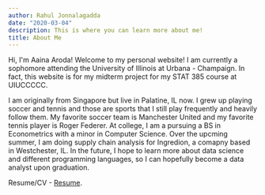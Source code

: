 ```yaml
---
author: Rahul Jonnalagadda
date: "2020-03-04"
description: This is where you can learn more about me!
title: About Me
---
```


Hi, I'm Aaina Aroda! Welcome to my personal website! I am currently a sophomore attending the University of Illinois at Urbana - Champaign. In fact, this website is for my midterm project for my STAT 385 course at UIUCCCCC.

I am originally from Singapore but live in Palatine, IL now. I grew up playing soccer and tennis and those are sports that I still play frequently and heavily follow them. My favorite soccer team is Manchester United and my favorite tennis player is Roger Federer. At college, I am a pursuing a BS in Econometrics with a minor in Computer Science. Over the upcming summer, I am doing supply chain analysis for Ingredion, a comapny based in Westchester, IL. In the future, I hope to learn more about data science and different programming languages, so I can hopefully become a data analyst upon graduation. 

Resume/CV - [Resume](https://gofile.io/?c=tUXgR5).



